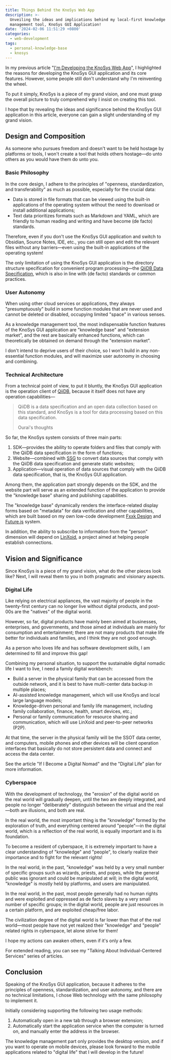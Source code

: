 ```yaml
---
title: Things Behind the KnoSys Web App
description: >-
  Unveiling the ideas and implications behind my local-first knowledge
  management tool, KnoSys GUI Application!
date: '2024-02-06 11:51:29 +0800'
categories:
  - web-development
tags:
  - personal-knowledge-base
  - knosys
---
```


In my previous article "[I'm Developing the KnoSys Web App](/posts/i-am-developing-the-knosys-web-app/)", I highlighted the reasons for developing the KnoSys GUI application and its core features. However, some people still don't understand why I'm reinventing the wheel.

To put it simply, KnoSys is a piece of my grand vision, and one must grasp the overall picture to truly comprehend why I insist on creating this tool.

I hope that by revealing the ideas and significance behind the KnoSys GUI application in this article, everyone can gain a slight understanding of my grand vision.

## Design and Composition

As someone who pursues freedom and doesn't want to be held hostage by platforms or tools, I won't create a tool that holds others hostage—do unto others as you would have them do unto you.

### Basic Philosophy

In the core design, I adhere to the principles of "openness, standardization, and transferability" as much as possible, especially for the crucial data:

- Data is stored in file formats that can be viewed using the built-in applications of the operating system without the need to download or install additional applications;
- Text data prioritizes formats such as Markdown and YAML, which are friendly to human reading and writing and have become (de facto) standards.

Therefore, even if you don't use the KnoSys GUI application and switch to Obsidian, Source Notes, IDE, etc., you can still open and edit the relevant files without any barriers—even using the built-in applications of the operating system!

The only limitation of using the KnoSys GUI application is the directory structure specification for convenient program processing—the [QiiDB Data Specification](https://qiidb.github.io/meta/zh/guides/spec/), which is also in line with (de facto) standards or common practices.

### User Autonomy

When using other cloud services or applications, they always "presumptuously" build in some function modules that are never used and cannot be deleted or disabled, occupying limited "space" in various senses.

As a knowledge management tool, the most indispensable function features of the KnoSys GUI application are "knowledge base" and "extension market", and the rest are basically enhanced functions, which can theoretically be obtained on demand through the "extension market".

I don't intend to deprive users of their choice, so I won't build in any non-essential function modules, and will maximize user autonomy in choosing and combining.

### Technical Architecture

From a technical point of view, to put it bluntly, the KnoSys GUI application is the operation client of [QiiDB](https://qiidb.github.io/), because it itself does not have any operation capabilities—

<blockquote>
  <p>QiiDB is a data specification and an open data collection based on this standard, and KnoSys is a tool for data processing based on this data specification.</p>
  <footer>Ourai's thoughts</footer>
</blockquote>

So far, the KnoSys system consists of three main parts:

1. SDK—provides the ability to operate folders and files that comply with the QiiDB data specification in the form of functions;
2. Website—combined with [SSG](https://jamstack.org/generators/) to convert data sources that comply with the QiiDB data specification and generate static websites;
3. Application—visual operation of data sources that comply with the QiiDB data specification, that is, the KnoSys GUI application.

Among them, the application part strongly depends on the SDK, and the website part will serve as an extended function of the application to provide the "knowledge base" sharing and publishing capabilities.

The "knowledge base" dynamically renders the interface-related display forms based on "metadata" for data verification and other capabilities, which are built based on my own low-code development [Fxxk Design](/posts/fxxk-design-from-anti-chaos/) and [Future.js](/posts/futurejs-from-anti-chaos/) system.

In addition, the ability to subscribe to information from the "person" dimension will depend on [LinXoid](https://linxoid.com), a project aimed at helping people establish connections.

## Vision and Significance

Since KnoSys is a piece of my grand vision, what do the other pieces look like? Next, I will reveal them to you in both pragmatic and visionary aspects.

### Digital Life

Like relying on electrical appliances, the vast majority of people in the twenty-first century can no longer live without digital products, and post-00s are the "natives" of the digital world.

However, so far, digital products have mainly been aimed at businesses, enterprises, and governments, and those aimed at individuals are mainly for consumption and entertainment; there are not many products that make life better for individuals and families, and I think they are not good enough.

As a person who loves life and has software development skills, I am determined to fill and improve this gap!

Combining my personal situation, to support the sustainable digital nomadic life I want to live, I need a family digital workbench:

- Build a server in the physical family that can be accessed from the outside network, and it is best to have multi-center data backup in multiple places;
- AI-assisted knowledge management, which will use KnoSys and local large language models;
- Knowledge-driven personal and family life management, including family collaboration, finance, health, smart devices, etc.;
- Personal or family communication for resource sharing and communication, which will use LinXoid and peer-to-peer networks (P2P).

At that time, the server in the physical family will be the SSOT data center, and computers, mobile phones and other devices will be client operation interfaces that basically do not store persistent data and connect and access the data center.

See the article "If I Become a Digital Nomad" and the "Digital Life" plan for more information.

### Cyberspace

With the development of technology, the "erosion" of the digital world on the real world will gradually deepen, until the two are deeply integrated, and people no longer "deliberately" distinguish between the virtual and the real—both are illusions, and both are real.

In the real world, the most important thing is the "knowledge" formed by the exploration of truth, and everything centered around "people"—in the digital world, which is a reflection of the real world, is equally important and is its foundation.

To become a resident of cyberspace, it is extremely important to have a clear understanding of "knowledge" and "people", to clearly realize their importance and to fight for the relevant rights!

In the real world, in the past, "knowledge" was held by a very small number of specific groups such as wizards, priests, and popes, while the general public was ignorant and could be manipulated at will; in the digital world, "knowledge" is mostly held by platforms, and users are manipulated.

In the real world, in the past, most people generally had no human rights and were exploited and oppressed as de facto slaves by a very small number of specific groups; in the digital world, people are just resources in a certain platform, and are exploited cheap/free labor.

The civilization degree of the digital world is far lower than that of the real world—most people have not yet realized their "knowledge" and "people" related rights in cyberspace, let alone strive for them!

I hope my actions can awaken others, even if it's only a few.

For extended reading, you can see my "Talking About Individual-Centered Services" series of articles.

## Conclusion

Speaking of the KnoSys GUI application, because it adheres to the principles of openness, standardization, and user autonomy, and there are no technical limitations, I chose Web technology with the same philosophy to implement it.

Initially considering supporting the following two usage methods:

1. Automatically open in a new tab through a browser extension;
2. Automatically start the application service when the computer is turned on, and manually enter the address in the browser.

The knowledge management part only provides the desktop version, and if you want to operate on mobile devices, please look forward to the mobile applications related to "digital life" that I will develop in the future!